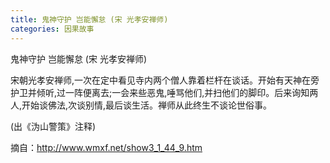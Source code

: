 ```yaml
---
title: 鬼神守护 岂能懈怠 (宋 光孝安禅师)
categories: 因果故事
---
```


	   
鬼神守护 岂能懈怠 (宋 光孝安禅师)

宋朝光孝安禅师,一次在定中看见寺内两个僧人靠着栏杆在谈话。开始有天神在旁护卫并倾听,过一阵便离去;一会来些恶鬼,唾骂他们,并扫他们的脚印。后来询知两人,开始谈佛法,次谈别情,最后谈生活。禅师从此终生不谈论世俗事。

(出《沩山警策》注释)


摘自：http://www.wmxf.net/show3_1_44_9.htm